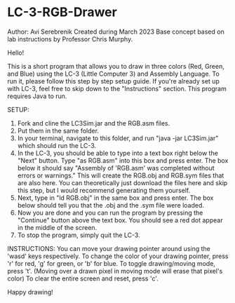 # LC-3-RGB-Drawer
Author: Avi Serebrenik
Created during March 2023
Base concept based on lab instructions by Professor Chris Murphy.


Hello!

This is a short program that allows you to draw in three colors (Red, Green, and Blue) using the LC-3 (Little Computer 3) and Assembly Language.
To run it, please follow this step by step setup guide. If you're already set up with LC-3, feel free to skip down to the "Instructions" section.
This program requires Java to run.

SETUP:
  1. Fork and cline the LC3Sim.jar and the RGB.asm files.
  2. Put them in the same folder.
  3. In your terminal, navigate to this folder, and run "java -jar LC3Sim.jar" which should run the LC-3.
  4. In the LC-3, you should be able to type into a text box right below the "Next" button. Type "as RGB.asm" into this box and press enter. The box below it should say "Assembly of 'RGB.asm' was completed without errors or warnings." This will create the RGB.obj and RGB.sym files that are also here. You can theoretically just download the files here and skip this step, but I would recommend generating them yourself.
  5. Next, type in "ld RGB.obj" in the same box and press enter. The box below should tell you that the .obj and the .sym file were loaded.
  6. Now you are done and you can run the program by pressing the "Continue" button above the text box. You should see a red dot appear in the middle of the screen.
  7. To stop the program, simply quit the LC-3.


INSTRUCTIONS:
  You can move your drawing pointer around using the 'wasd' keys respectively.
  To change the color of your drawing pointer, press 'r' for red, 'g' for green, or 'b' for blue.
  To toggle drawing/moving mode, press 't'. (Moving over a drawn pixel in moving mode will erase that pixel's color)
  To clear the entire screen and reset, press 'c'.


Happy drawing!

